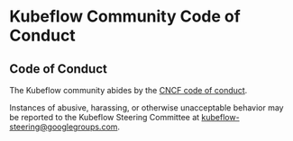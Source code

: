 # Kubeflow Community Code of Conduct

## Code of Conduct

The Kubeflow community abides by the [CNCF code of conduct].

Instances of abusive, harassing, or otherwise unacceptable behavior may be reported to the Kubeflow Steering Committee at kubeflow-steering@googlegroups.com.

[CNCF code of conduct]: https://github.com/cncf/foundation/blob/master/code-of-conduct.md
